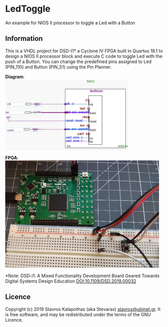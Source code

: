# LedToggle

An example for NIOS II processor to toggle a Led with a Button

## Information

This is a VHDL project for DSD-I1* a Cyclone IV FPGA built in Quartus 18.1 to design a NIOS II processor block and execute C code to toggle Led with the push of a Button. You can change the predefined pins assigned to Led (PIN_110) and Button (PIN_51) using the Pin Planner.

**Diagram**:  
![Diagram](./LedToggle_blockdiagram.jpg)

**FPGA**:  
![FPGA](./LedToggle_fpga.jpg)

*Note: DSD-i1: A Mixed Functionality Development Board Geared Towards Digital Systems Design Education [DOI:10.1109/DSD.2019.00032](https://ieeexplore.ieee.org/document/8875176)

## Licence

Copyright (c) 2019 Stavros Kalapothas (aka Stevaras) <stavros@ubinet.gr>.
It is free software, and may be redistributed under the terms of the GNU Licence.